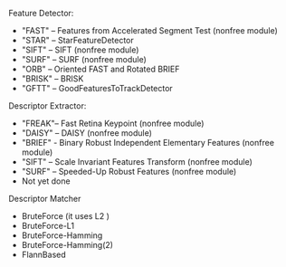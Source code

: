 Feature Detector:

- "FAST" – Features from Accelerated Segment Test (nonfree module)
- "STAR" – StarFeatureDetector
- "SIFT" – SIFT (nonfree module)
- "SURF" – SURF (nonfree module)
- "ORB" – Oriented FAST and Rotated BRIEF
- "BRISK" – BRISK 
- "GFTT" – GoodFeaturesToTrackDetector


Descriptor Extractor:

- "FREAK"– Fast Retina Keypoint (nonfree module) 
- "DAISY" – DAISY (nonfree module)
- "BRIEF" - Binary Robust Independent Elementary Features (nonfree module)
- "SIFT" – Scale Invariant Features Transform (nonfree module)
- "SURF" – Speeded-Up Robust Features (nonfree module)
- Not yet done


Descriptor Matcher

- BruteForce (it uses L2 )
- BruteForce-L1
- BruteForce-Hamming
- BruteForce-Hamming(2)
- FlannBased
